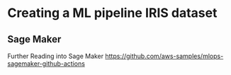 # Creating a ML pipeline IRIS dataset

## Sage Maker

Further Reading into Sage Maker
https://github.com/aws-samples/mlops-sagemaker-github-actions